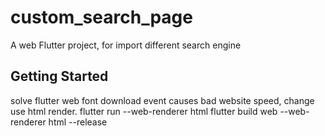# custom_search_page

A web Flutter project, for import different search engine

## Getting Started
solve flutter web font download event causes bad website speed, change use html render.
flutter run --web-renderer html
flutter build web --web-renderer html --release

